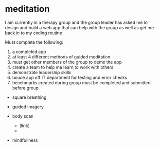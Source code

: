 # meditation
I am currently in a therapy group and the group leader has asked me to design and build a web app that can help with the group as well as get me back in to my coding routine

Must complete the following:

1. a completed app
2. at least 4 different methods of guided meditation
3. must get other members of the group to demo the app
4. create a team to help me learn to work with others
5. demonstrate leadership skills
6. bouce app off IT department for testing and error checks
7. benchmarks created during group must be completed and submitted before group

- square breathing
- guided imagery
- body scan
  + (link)
  + 

- mindfullness
